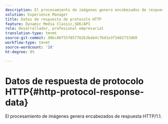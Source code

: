 ```yaml
---
description: El procesamiento de imágenes genera encabezados de respuesta HTTP/1.1.
solution: Experience Manager
title: Datos de respuesta de protocolo HTTP
feature: Dynamic Media Classic,SDK/API
role: Desarrollador, profesional empresarial
translation-type: tm+mt
source-git-commit: d0bc88f55f857762b3bab4c76d1e3f3dd2733d60
workflow-type: tm+mt
source-wordcount: '28'
ht-degree: 0%

---
```



# Datos de respuesta de protocolo HTTP{#http-protocol-response-data}

El procesamiento de imágenes genera encabezados de respuesta HTTP/1.1.

